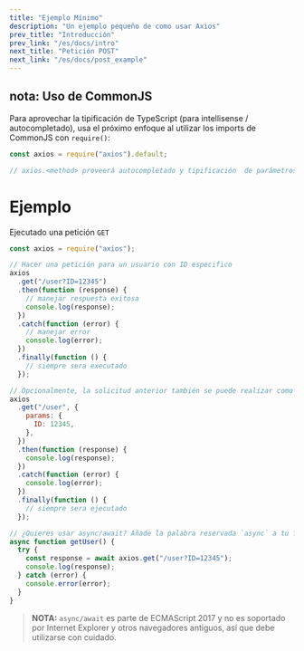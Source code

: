 ```yaml
---
title: "Ejemplo Mínimo"
description: "Un ejemplo pequeño de como usar Axios"
prev_title: "Introducción"
prev_link: "/es/docs/intro"
next_title: "Petición POST"
next_link: "/es/docs/post_example"
---
```


## nota: Uso de CommonJS

Para aprovechar la tipificación de TypeScript (para intellisense / autocompletado), usa el próximo enfoque al utilizar los imports de CommonJS con `require()`:

```js
const axios = require("axios").default;

// axios.<method> proveerá autocompletado y tipificación  de parámetros
```

# Ejemplo

Ejecutado una petición `GET`

```js
const axios = require("axios");

// Hacer una petición para un usuario con ID especifico
axios
  .get("/user?ID=12345")
  .then(function (response) {
    // manejar respuesta exitosa
    console.log(response);
  })
  .catch(function (error) {
    // manejar error
    console.log(error);
  })
  .finally(function () {
    // siempre sera executado
  });

// Opcionalmente, la solicitud anterior también se puede realizar como
axios
  .get("/user", {
    params: {
      ID: 12345,
    },
  })
  .then(function (response) {
    console.log(response);
  })
  .catch(function (error) {
    console.log(error);
  })
  .finally(function () {
    // siempre sera ejecutado
  });

// ¿Quieres usar async/await? Añade la palabra reservada `async` a tu función/método externo.
async function getUser() {
  try {
    const response = await axios.get("/user?ID=12345");
    console.log(response);
  } catch (error) {
    console.error(error);
  }
}
```

> **NOTA:** `async/await` es parte de ECMAScript 2017 y no es soportado por Internet
> Explorer y otros navegadores antiguos, así que debe utilizarse con cuidado.
